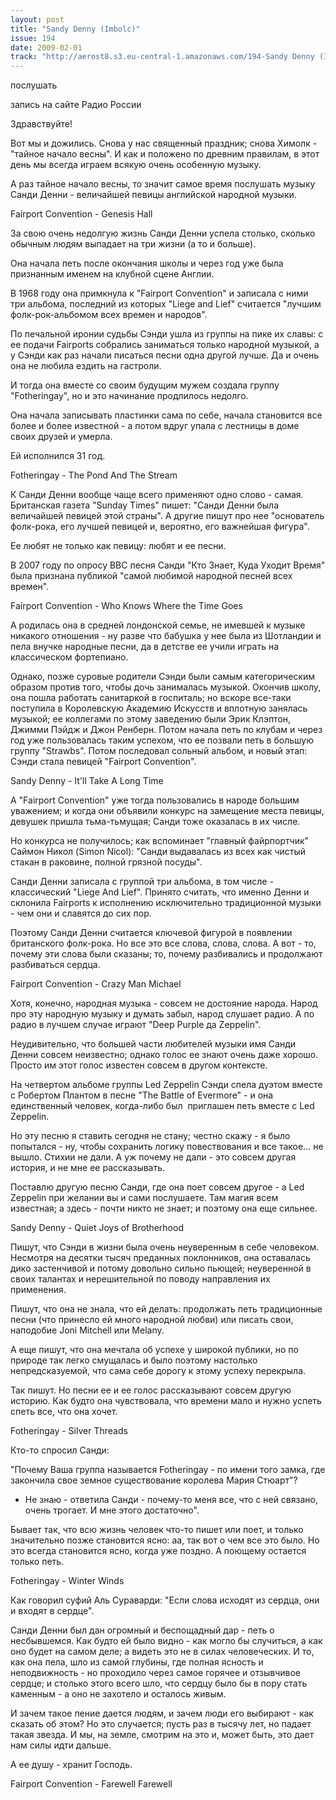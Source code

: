 ```yaml
---
layout: post
title: "Sandy Denny (Imbolc)"
issue: 194
date: 2009-02-01
track: "http://aerost8.s3.eu-central-1.amazonaws.com/194-Sandy Denny (Imbolc).mp3"
---
```


послушать

запись на сайте Радио России

Здравствуйте!

Вот мы и дожились. Снова у нас священный праздник; снова Химолк - "тайное начало весны". И как и положено по древним правилам, в этот день мы всегда играем всякую очень особенную музыку.

А раз тайное начало весны, то значит самое время послушать музыку Санди Денни - величайшей певицы английской народной музыки.

Fairport Convention - Genesis Hall

За свою очень недолгую жизнь Санди Денни успела столько, сколько обычным людям выпадает на три жизни (а то и больше).

Она начала петь после окончания школы и через год уже была признанным именем на клубной сцене Англии.

В 1968 году она примкнула к "Fairport Convention" и записала с ними три альбома, последний из которых "Liege and Lief" считается "лучшим фолк-рок-альбомом всех времен и народов".

По печальной иронии судьбы Сэнди ушла из группы на пике их славы: с ее подачи Fairports собрались заниматься только народной музыкой, а у Сэнди как раз начали писаться песни одна другой лучше. Да и очень она не любила ездить на гастроли.

И тогда она вместе со своим будущим мужем создала группу "Fotheringay", но и это начинание продлилось недолго.

Она начала записывать пластинки сама по себе, начала становится все более и более известной - а потом вдруг упала с лестницы в доме своих друзей и умерла.

Ей исполнился 31 год.

Fotheringay - The Pond And The Stream

К Санди Денни вообще чаще всего применяют одно слово - самая. Британская газета "Sunday Times" пишет: "Санди Денни была величайшей певицей этой страны". А другие пишут про нее "основатель фолк-рока, его лучшей певицей и, вероятно, его важнейшая фигура".

Ее любят не только как певицу: любят и ее песни.

В 2007 году по опросу BBC песня Санди "Кто Знает, Куда Уходит Время" была признана публикой "самой любимой народной песней всех времен".

Fairport Convention - Who Knows Where the Time Goes

А родилась она в средней лондонской семье, не имевшей к музыке никакого отношения - ну разве что бабушка у нее была из Шотландии и пела внучке народные песни, да в детстве ее учили играть на классическом фортепиано.

Однако, позже суровые родители Сэнди были самым категорическим образом против того, чтобы дочь занималась музыкой. Окончив школу, она пошла работать санитаркой в госпиталь; но вскоре все-таки поступила в Королевскую Академию Искусств и вплотную занялась музыкой; ее коллегами по этому заведению были Эрик Клэптон, Джимми Пэйдж и Джон Ренберн. Потом начала петь по клубам и через год уже пользовалась таким успехом, что ее позвали петь в большую группу "Strawbs". Потом последовал сольный альбом, и новый этап: Сэнди стала певицей "Fairport Convention".

Sandy Denny - It'll Take A Long Time

А "Fairport Convention" уже тогда пользовались в народе большим уважением; и когда они объявили конкурс на замещение места певицы, девушек пришла тьма-тьмущая; Санди тоже оказалась в их числе.

Но конкурса не получилось; как вспоминает "главный файрпортчик" Саймон Никол (Simon Nicol): "Санди выдавалась из всех как чистый стакан в раковине, полной грязной посуды".

Санди Денни записала с группой три альбома, в том числе - классический "Liege And Lief". Принято считать, что именно Денни и склонила Fairports к исполнению исключительно традиционной музыки - чем они и славятся до сих пор.

Поэтому Санди Денни считается ключевой фигурой в появлении британского фолк-рока. Но все это все слова, слова, слова. А вот - то, почему эти слова были сказаны; то, почему разбивались и продолжают разбиваться сердца.

Fairport Convention - Crazy Man Michael

Хотя, конечно, народная музыка - совсем не достояние народа. Народ про эту народную музыку и думать забыл, народ слушает радио. А по радио в лучшем случае играют "Deep Purple да Zeppelin".

Неудивительно, что большей части любителей музыки имя Санди Денни совсем неизвестно; однако голос ее знают очень даже хорошо. Просто им этот голос известен совсем в другом контексте.

На четвертом альбоме группы Led Zeppelin Сэнди спела дуэтом вместе с Робертом Плантом в песне "The Battle of Evermore" - и она единственный человек, когда-либо был  приглашен петь вместе с Led Zeppelin.

Но эту песню я ставить сегодня не стану; честно скажу - я было попытался - ну, чтобы сохранить логику повествования и все такое... не вышло. Стихии не дали. А уж почему не дали - это совсем другая история, и не мне ее рассказывать.

Поставлю другую песню Санди, где она поет совсем другое - а Led Zeppelin при желании вы и сами послушаете. Там магия всем известная; а здесь - почти никто не знает; и поэтому она еще сильнее.

Sandy Denny - Quiet Joys of Brotherhood

Пишут, что Сэнди в жизни была очень неуверенным в себе человеком. Несмотря на десятки тысяч преданных поклонников, она оставалась дико застенчивой и потому довольно сильно пьющей; неуверенной в своих талантах и нерешительной по поводу направления их применения.

Пишут, что она не знала, что ей делать: продолжать петь традиционные песни (что принесло ей много народной любви) или писать свои, наподобие Joni Mitchell или Melany.

А еще пишут, что она мечтала об успехе у широкой публики, но по природе так легко смущалась и было поэтому настолько непредсказуемой, что сама себе дорогу к этому успеху перекрыла.

Так пишут. Но песни ее и ее голос рассказывают совсем другую историю. Как будто она чувствовала, что времени мало и нужно успеть спеть все, что она хочет.

Fotheringay - Silver Threads

Кто-то спросил Санди:

"Почему Ваша группа называется Fotheringay - по имени того замка, где закончила свое земное существование королева Мария Стюарт"?

- Не знаю - ответила Санди - почему-то меня все, что с ней связано, очень трогает. И мне этого достаточно".

Бывает так, что всю жизнь человек что-то пишет или поет, и только значительно позже становится ясно: аа, так вот о чем все это было. Но это всегда становится ясно, когда уже поздно. А поющему остается только петь.

Fotheringay - Winter Winds

Как говорил суфий Аль Сураварди: "Если слова исходят из сердца, они и входят в сердце".

Санди Денни был дан огромный и беспощадный дар - петь о несбывшемся. Как будто ей было видно - как могло бы случиться, а как оно будет на самом деле; а видеть это не в силах человеческих. И то, как она пела, шло из самой глубины, где полная ясность и неподвижность - но проходило через самое горячее и отзывчивое сердце; и столько этого всего шло, что сердцу было бы в пору стать каменным - а оно не захотело и осталось живым.

И зачем такое пение дается людям, и зачем люди его выбирают - как сказать об этом? Но это случается; пусть раз в тысячу лет, но падает такая звезда. И мы, на земле, смотрим на это и, может быть, это дает нам силы идти дальше.

А ее душу - хранит Господь.

Fairport Convention - Farewell Farewell

